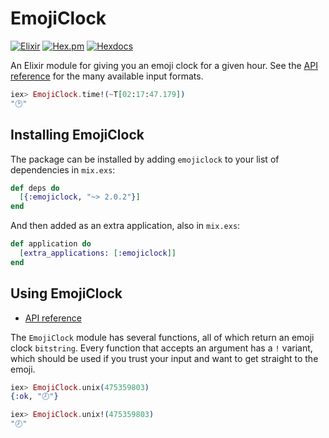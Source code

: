 # EmojiClock
[![Elixir](https://img.shields.io/badge/github-elixir-A468BF.svg?style=flat-square)](https://github.com/nathanhornby/emojiclock-elixir) [![Hex.pm](https://img.shields.io/hexpm/v/emojiclock.svg?style=flat-square)](https://hex.pm/packages/emojiclock)
[![Hexdocs](https://img.shields.io/badge/docs-hexdocs-717B94.svg?style=flat-square)](https://hexdocs.pm/emojiclock/readme.html)

An Elixir module for giving you an emoji clock for a given hour. See the [API reference](https://hexdocs.pm/emojiclock/EmojiClock.html) for the many available input formats.

```elixir
iex> EmojiClock.time!(~T[02:17:47.179])
"🕑"
```  



## Installing EmojiClock

The package can be installed by adding `emojiclock` to your list of dependencies in `mix.exs`:

```elixir
def deps do
  [{:emojiclock, "~> 2.0.2"}]
end
```

And then added as an extra application, also in `mix.exs`:

```elixir
def application do
  [extra_applications: [:emojiclock]]
end
```

## Using EmojiClock

- [API reference](https://hexdocs.pm/emojiclock/EmojiClock.html)

The `EmojiClock` module has several functions, all of which return an emoji clock `bitstring`. Every function that accepts an argument has a `!` variant, which should be used if you trust your input and want to get straight to the emoji.

```elixir
iex> EmojiClock.unix(475359803)
{:ok, "🕗"}

iex> EmojiClock.unix!(475359803)
"🕗"
```
